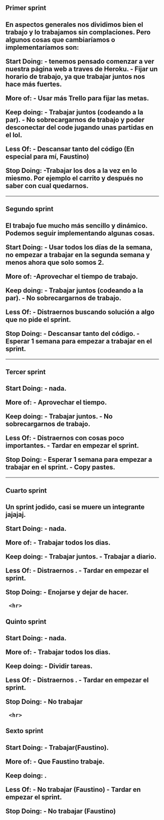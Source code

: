 <h2>Primer sprint<h2>

En aspectos generales nos dividimos bien el trabajo y lo trabajamos sin complaciones. Pero algunos cosas que cambiaríamos o implementaríamos son:

Start Doing: - tenemos pensado comenzar a ver nuestra página web a traves de Heroku.
             - Fijar un horario de trabajo, ya que trabajar juntos nos hace más fuertes.
    
More of:  - Usar más Trello para fijar las metas.

Keep doing: - Trabajar juntos (codeando a la par).
            - No sobrecargarnos de trabajo y poder desconectar del code jugando unas partidas en el lol.

Less Of: - Descansar tanto del código (En especial para mí, Faustino)

Stop Doing: -Trabajar los dos a la vez en lo miesmo. Por ejemplo el carrito y después no saber con cual quedarnos.

<hr>
  
  
<h2>Segundo sprint<h2>
  
  El trabajo fue mucho más sencillo y dinámico. Podemos seguir implementando algunas cosas.

  Start Doing: - Usar todos los días de la semana, no empezar a trabajar en la segunda semana y menos ahora que solo somos 2.
             
    
More of:  -Aprovechar el tiempo de trabajo.

Keep doing: - Trabajar juntos (codeando a la par).
            - No sobrecargarnos de trabajo.

Less Of: - Distraernos buscando solución a algo que no pide el sprint.

Stop Doing: - Descansar tanto del código.
            - Esperar 1 semana para empezar a trabajar en el sprint.
  
 <hr>

<h2>Tercer sprint<h2>
  
Start Doing: - nada.
  
More of: - Aprovechar el tiempo.
  
Keep doing:  - Trabajar juntos.
            - No sobrecargarnos de trabajo.
  
Less Of: - Distraernos con cosas poco importantes.
         - Tardar en empezar el sprint.
  
Stop Doing: - Esperar 1 semana para empezar a trabajar en el sprint.
            - Copy pastes.
  
 <hr>

<h2>Cuarto sprint<h2>

Un sprint jodido, casi se muere un integrante jajajaj.
  
Start Doing: - nada.
  
More of: - Trabajar todos los dias.
  
Keep doing:  - Trabajar juntos.
            - Trabajar a diario.
  
Less Of: - Distraernos .
         - Tardar en empezar el sprint.
  
Stop Doing: - Enojarse y dejar de hacer.
  
     <hr>

<h2>Quinto sprint<h2>

Start Doing: - nada.
  
More of: - Trabajar todos los dias.
  
Keep doing:  - Dividir tareas.
           
Less Of: - Distraernos .
         - Tardar en empezar el sprint.
  
Stop Doing: - No trabajar
            
     <hr>

<h2>Sexto sprint<h2>

Start Doing: - Trabajar(Faustino).
  
More of: - Que Faustino trabaje.
  
Keep doing:  .
           
Less Of: - No trabajar (Faustino)
         - Tardar en empezar el sprint.
  
Stop Doing: - No trabajar (Faustino)
            

